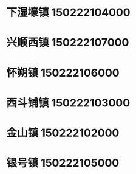 # 下湿壕镇 150222104000
# 兴顺西镇 150222107000
# 怀朔镇 150222106000
# 西斗铺镇 150222103000
# 金山镇 150222102000
# 银号镇 150222105000
